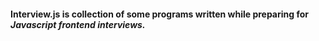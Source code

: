 #### Interview.js is collection of some programs written while preparing for *Javascript frontend interviews.* 
